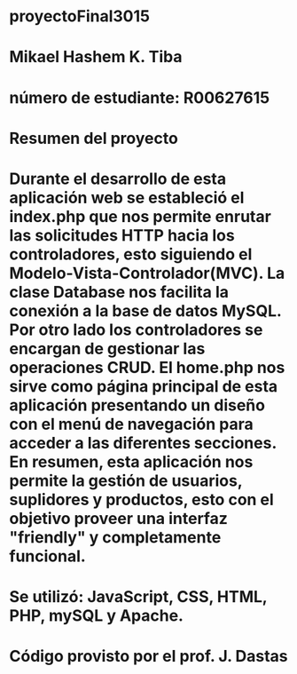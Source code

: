# proyectoFinal3015
# Mikael Hashem K. Tiba
# número de estudiante: R00627615

# Resumen del proyecto

# Durante el desarrollo de esta aplicación web se estableció el index.php que nos permite enrutar las solicitudes HTTP hacia los controladores, esto siguiendo el Modelo-Vista-Controlador(MVC). La clase Database nos facilita la conexión a la base de datos MySQL. Por otro lado los controladores se encargan de gestionar las operaciones CRUD. El home.php nos sirve como página principal de esta aplicación presentando un diseño con el menú de navegación para acceder a las diferentes secciones. En resumen, esta aplicación nos permite la gestión de usuarios, suplidores y productos, esto con el objetivo proveer una interfaz "friendly" y completamente funcional.

# Se utilizó: JavaScript, CSS, HTML, PHP, mySQL y Apache.

# Código provisto por el prof. J. Dastas

